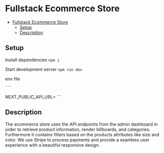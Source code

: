 # Fullstack Ecommerce Store

- [Fullstack Ecommerce Store](#fullstack-ecommerce-store)
  - [Setup](#setup)
  - [Description](#description)

## Setup

Install dependencies
```npm i```

Start development server
```npm run dev```

env file

    ```
NEXT_PUBLIC_API_URL=
    ```

## Description

The ecommerce store uses the API endpoints from the admin dashboard in order to retrieve product information, render billboards, and categories. Furthermore it contains filters based on the products attributes like size and color. We use Stripe to process payments and provide a seamless user experience with a beautiful responsive design.
